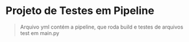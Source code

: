 # Projeto de Testes em Pipeline

> Arquivo yml contém a pipeline, que roda build e testes de arquivos test em main.py
